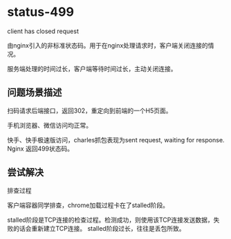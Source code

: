 # status-499

client has closed request

由nginx引入的非标准状态码。用于在nginx处理请求时，客户端关闭连接的情况。

服务端处理的时间过长，客户端等待时间过长，主动关闭连接。

## 问题场景描述

扫码请求后端接口，返回302，重定向到前端的一个H5页面。

手机浏览器、微信访问均正常。

快手、快手极速版访问，charles抓包表现为sent request, waiting for response. Nginx 返回499状态码。

## 尝试解决

排查过程

客户端容器同学排查，chrome加载过程卡在了stalled阶段。

stalled阶段是TCP连接的检查过程。检测成功，则使用该TCP连接发送数据，失败的话会重新建立TCP连接。
stalled阶段过长，往往是丢包所致。